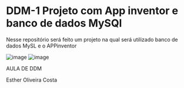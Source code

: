 # DDM-1  Projeto com App inventor e banco de dados MySQl

Nesse repositório será feito um  projeto na qual será utilizado banco de dados MySL e o APPinventor


![image](https://user-images.githubusercontent.com/67116620/127777315-edfb2957-727c-4c27-b859-024ed65459c1.png)
![image](https://user-images.githubusercontent.com/67116620/127777330-d1128a5a-8ad6-45bb-abc3-3d0bb3a0e844.png)



AULA DE DDM 


Esther Oliveira Costa
